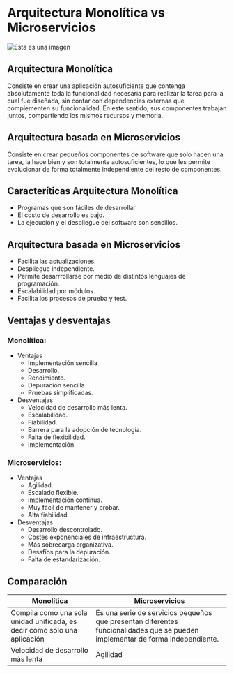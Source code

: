 # Arquitectura Monolítica vs Microservicios
![Esta es una imagen](https://www.ilimit.com/wp-content/uploads/2020/09/Monolith-vs-Microservices-1024x568.png)

## Arquitectura Monolítica
Consiste en crear una aplicación autosuficiente que contenga absolutamente toda la funcionalidad necesaria para realizar la tarea para la cual fue diseñada, sin contar con dependencias externas que complementen su funcionalidad. En este sentido, sus componentes trabajan juntos, compartiendo los mismos recursos y memoria.
## Arquitectura basada en Microservicios
Consiste en crear pequeños componentes de software que solo hacen una tarea, la hace bien y son totalmente autosuficientes, lo que les permite evolucionar de forma totalmente independiente del resto de componentes.

## Caracteríticas Arquitectura Monolítica
- Programas que son fáciles de desarrollar.
- El costo de desarrollo es bajo.
- La ejecución y el despliegue del software son sencillos.
## Arquitectura basada en Microservicios
- Facilita las actualizaciones.
- Despliegue independiente.
- Permite desarrrollarse por medio de distintos lenguajes de programación.
- Escalabilidad por módulos.
- Facilita los procesos de prueba y test.

## Ventajas y desventajas
### Monolítica: 
- Ventajas
  - Implementación sencilla
  - Desarrollo.
  - Rendimiento.
  - Depuración sencilla.
  - Pruebas simplificadas.
- Desventajas
  - Velocidad de desarrollo más lenta.
  - Escalabilidad.
  - Fiabilidad.
  - Barrera para la adopción de tecnología.
  - Falta de flexibilidad.
  - Implementación.

### Microservicios: 
- Ventajas
  - Agilidad.
  - Escalado flexible.
  - Implementación continua.
  - Muy fácil de mantener y probar.
  - Alta fiabilidad.
- Desventajas
  - Desarrollo descontrolado.
  - Costes exponenciales de infraestructura.
  - Más sobrecarga organizativa.
  - Desafíos para la depuración.
  - Falta de estandarización.
  
## Comparación
| Monolítica | Microservicios |
| ------------- | ------------- |
| Compila como una sola unidad unificada, es decir como solo una aplicación  | Es una serie de servicios pequeños que presentan diferentes funcionalidades que se pueden implementar de forma independiente.|
| Velocidad de desarrollo más lenta  | Agilidad  |
